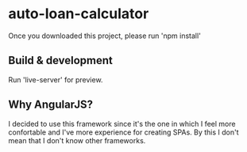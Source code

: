 # auto-loan-calculator
Once you downloaded this project, please run 'npm install'

## Build & development
Run 'live-server' for preview.

## Why AngularJS?
I decided to use this framework since it's the one in which I feel more confortable and I've more experience for creating SPAs. By this I don't mean that I don't know other frameworks.
